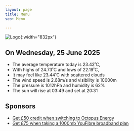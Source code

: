 ```yaml
---
layout: page
title: Menu
seo: Menu

---
```


![Logo](/images/logo.jpg){:width="832px"}

<!-- weather_marker starts -->
## On Wednesday, 25 June 2025

- The average temperature today is 23.42˚C,
- With highs of 24.73˚C and lows of 22.19˚C,
- It may feel like 23.44˚C with scattered clouds
- The wind speed is 2.68m/s and visibility is 10000m
- The pressure is 1012hPa and humidity is 62%
- The sun will rise at 03:49 and set at 20:31

<!-- weather_marker ends -->

## Sponsors

- [Get £50 credit when switching to Octopus Energy](https://bit.ly/3oD1nnS)
- [Get £75 when taking a 1000mb YouFibre broadband plan](https://aklam.io/91zWhU?)
